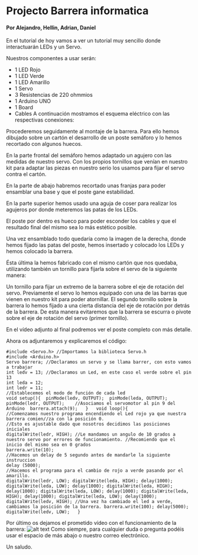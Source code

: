 # Projecto Barrera informatica
#### Por Alejandro, Hellin, Adrian, Daniel

En el tutorial de hoy vamos a ver un tutorial muy sencillo donde interactuarán LEDs y un Servo.
 

Nuestros componentes a usar serán:
- 1 LED Rojo
- 1 LED Verde
- 1 LED Amarillo
- 1 Servo
- 3 Resistencias de 220 ohmmios
- 1 Arduino UNO
- 1 Board
- Cables
A continuación mostramos el esquema eléctrico con las respectivas conexiones:


Procederemos seguidamente al montaje de la barrera. Para ello hemos dibujado sobre un cartón el desarrollo de un poste semáforo y lo hemos recortado con algunos huecos.


En la parte frontal del semáforo hemos adaptado un agujero con las medidas de nuestro servo. Con los propios tornillos que venían en nuestro kit para adaptar las piezas en nuestro serio los usamos para fijar el servo contra el cartón.

En la parte de abajo habremos recortado unas franjas para poder ensamblar una base y que el poste gane estabilidad.

En la parte superior hemos usado una aguja de coser para realizar los agujeros por donde meteremos las patas de los LEDs.

El poste por dentro es hueco para poder esconder los cables y que el resultado final del mismo sea lo más estético posible.


Una vez ensamblado todo quedaría como la imagen de la derecha, donde hemos fijado las patas del poste, hemos insertado y colocado los LEDs y hemos colocado la barrera.

Ésta última la hemos fabricado con el mismo cartón que nos quedaba, utilizando también un tornillo para fijarla sobre el servo de la siguiente manera:

Un tornillo para fijar un extremo de la barrera sobre el eje de rotación del servo. Previamente el servo lo hemos equipado con una de las barras que vienen en nuestro kit para poder atornillar. El segundo tornillo sobre la barrera lo hemos fijado a una cierta distancia del eje de rotación por detrás de la barrera. De esta manera evitaremos que la barrera se escurra o pivote sobre el eje de rotación del servo (primer tornillo).

En el vídeo adjunto al final podremos ver el poste completo con más detalle.

Ahora os adjuntaremos y explicaremos el código:

    #include <Servo.h> //Importamos la biblioteca Servo.h
    #include <Arduino.h> 
    Servo barrera; //Declaramos un servo y se llama barrer, con esto vamos a trabajar
    int ledv = 13; //Declaramos un Led, en este caso el verde sobre el pin 13
    int leda = 12;
    int ledr = 11;
    //Establecemos el modo de función de cada led
    void setup(){  pinMode(ledv, OUTPUT);  pinMode(leda, OUTPUT);  pinMode(ledr, OUTPUT);    //Asociamos el servomotor al pin 9 del Arduino  barrera.attach(9);   }   void loop(){
    //Comenzamos nuestro programa encendiendo el Led rojo ya que nuestra barrera comien//za con la posición 0.
    //Esto es ajustable dado que nosotros decidimos las posiciones iniciales
    digitalWrite(ledr, HIGH); //Le mandamos un angulo de 10 grados a nuestro servo por errores de funcionamiento. //Recomiendo que el inicio del mismo sea en 0 grados
    barrera.write(10);
    //Hacemos un delay de 5 segundo antes de mandarle la siguiente instruccion
    delay (5000);
    //Hacemos el programa para el cambio de rojo a verde pasando por el amarillo.
    digitalWrite(ledr, LOW); digitalWrite(leda, HIGH); delay(1000); digitalWrite(leda, LOW); delay(1000); digitalWrite(leda, HIGH); delay(1000); digitalWrite(leda, LOW); delay(1000); digitalWrite(leda, HIGH); delay(1000); digitalWrite(leda, LOW); delay(1000); digitalWrite(ledv, HIGH); //Una vez ha cambiado el led a verde, cambiamos la posición de la barrera. barrera.write(100); delay(5000); digitalWrite(ledv, LOW);   }

Por último os dejamos el prometido vídeo con el funcionamiento de la barrera:
![alt text](http://2.bp.blogspot.com/-guCqR4duKKw/UwCep_MX57I/AAAAAAAAAIc/DAgdaZCxtcs/s1600/DSC00238.JPG "Logo Title Text 1")
Como siempre, para cualquier duda o pregunta podéis usar el espacio de más abajo o nuestro correo electrónico.

Un saludo.
